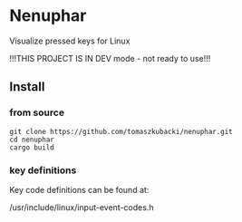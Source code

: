 # Nenuphar

Visualize pressed keys for Linux

!!!THIS PROJECT IS IN DEV mode - not ready to use!!!

## Install

### from source

```shell
git clone https://github.com/tomaszkubacki/nenuphar.git
cd nenuphar
cargo build
```

<!-- end_slide -->

### key definitions

Key code definitions can be found at:

/usr/include/linux/input-event-codes.h
